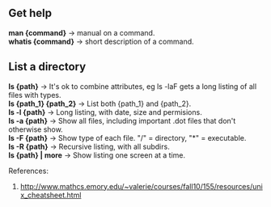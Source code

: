 ## Get help
**man {command}** -> manual on a command.\
**whatis {command}** -> short description of a command.

## List a directory
**ls {path}** ->  It's ok to combine attributes, eg ls -laF gets a long listing of all files with types.\
**ls {path_1} {path_2}** -> List both {path_1} and {path_2}.\
**ls -l {path}** -> Long listing, with date, size and permisions.\
**ls -a {path}** -> Show all files, including important .dot files that don't otherwise show.\
**ls -F {path}** -> Show type of each file. "/" = directory, "\*" = executable.\
**ls -R {path}** -> Recursive listing, with all subdirs.\
**ls {path} | more** -> Show listing one screen at a time.

References:
1. http://www.mathcs.emory.edu/~valerie/courses/fall10/155/resources/unix_cheatsheet.html
